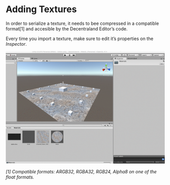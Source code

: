 # Adding Textures

In order to serialize a texture, it needs to bee compressed in a compatible format[1] and accesible by the Decentraland Editor’s code.

Every time you import a texture, make sure to edit it’s properties on the *Inspector*.

![Edit Texture](./textures.gif)

*[1] Compatible formats: ARGB32, RGBA32, RGB24, Alpha8 on one of the float formats.*
